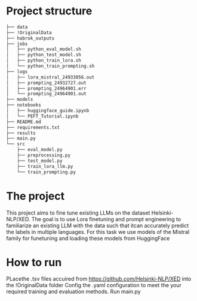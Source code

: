 # Project structure
```bash
├── data
├── !OriginalData
├── habrok_outputs
├── jobs
│   ├── python_eval_model.sh
│   ├── python_test_model.sh
│   ├── python_train_lora.sh
│   └── python_train_prompting.sh
├── logs
│   ├── lora_mistral_24933056.out
│   ├── prompting_24932727.out
│   ├── prompting_24964901.err
│   └── prompting_24964901.out
├── models
├── notebooks
│   ├── huggingface_guide.ipynb
│   └── PEFT_Tutorial.ipynb
├── README.md
├── requirements.txt
├── results
├── main.py
└── src
    ├── eval_model.py
    ├── preprocessing.py
    ├── test_model.py
    ├── train_lora_llm.py
    └── train_prompting.py
```

# The project

This project aims to fine tune existing LLMs on the dataset Helsinki-NLP/XED. 
The goal is to use Lora finetuning and prompt engineering to familiarize an existing LLM with the data such that itcan accurately predict the labels in multiple languages.
For this task we use models of the Mistral family for funetuning and loading these models from HuggingFace

# How to run
PLacethe .tsv files accuired from https://github.com/Helsinki-NLP/XED into the !OriginalData folder
Config the .yaml configuration to meet the your required training and evaluation methods.
Run main.py
